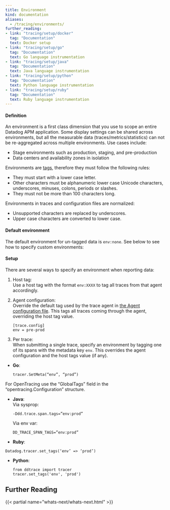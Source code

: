 ```yaml
---
title: Environment
kind: documentation
aliases:
  - /tracing/environments/
further_reading:
- link: "tracing/setup/docker"
  tag: "Documentation"
  text: Docker setup
- link: "tracing/setup/go"
  tag: "Documentation"
  text: Go language instrumentation
- link: "tracing/setup/java"
  tag: "Documentation"
  text: Java language instrumentation
- link: "tracing/setup/python"
  tag: "Documentation"
  text: Python language instrumentation
- link: "tracing/setup/ruby"
  tag: "Documentation"
  text: Ruby language instrumentation
---
```


#### Definition

An environment is a first class dimension that you use to scope an entire Datadog APM application. Some display settings can be shared across environments, but all the measurable data (traces/metrics/statistics) can not be re-aggregated across multiple environments. Use cases include:

* Stage environments such as production, staging, and pre-production
* Data centers and availability zones in isolation

Environments are [tags](/agent/tagging), therefore they must follow the following rules:

* They must start with a lower case letter.
* Other characters must be alphanumeric lower case Unicode characters, underscores, minuses, colons, periods or slashes.
* They must not be more than 100 characters long.

Environments in traces and configuration files are normalized:

* Unsupported characters are replaced by underscores.
* Upper case characters are converted to lower case.

#### Default environment

The default environment for un-tagged data is `env:none`. See below to see how to specify custom environments:

#### Setup

There are several ways to specify an environment when reporting data:

1. Host tag:  
  Use a host tag with the format `env:XXXX` to tag all traces from that agent accordingly.

2. Agent configuration:  
  Override the default tag used by the trace agent in [the Agent configuration file](/agent/faq/where-is-the-configuration-file-for-the-agent). This tags all traces coming through the agent, overriding the host tag value.

    ```
    [trace.config]
    env = pre-prod
    ```

3. Per trace:  
  When submitting a single trace, specify an environment by tagging one of its spans with the metadata key `env`. This overrides the agent configuration and the host tags value (if any).  

  * **Go**:
    ```
    tracer.SetMeta(“env”, “prod”)
    ```
  For OpenTracing use the “GlobalTags” field in the “opentracing.Configuration” structure.

  * **Java**:  
      Via sysprop: 
      ```
      -Ddd.trace.span.tags=”env:prod”
      ```
      Via env var:
      ```
      DD_TRACE_SPAN_TAGS=”env:prod”
      ```

  * **Ruby**:
  ```
  Datadog.tracer.set_tags(‘env’ => ‘prod’)
  ```

  * **Python**:
    ```
    from ddtrace import tracer
    tracer.set_tags('env', 'prod')
    ```


## Further Reading

{{< partial name="whats-next/whats-next.html" >}}
